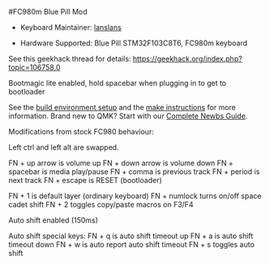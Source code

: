 #FC980m Blue Pill Mod

* Keyboard Maintainer: [lanslans](https://github.com/lanslans)

* Hardware Supported: Blue Pill STM32F103C8T6, FC980m keyboard

See this geekhack thread for details:
https://geekhack.org/index.php?topic=106758.0

Bootmagic lite enabled, hold spacebar when plugging in to get to bootloader

See the [build environment setup](https://docs.qmk.fm/#/getting_started_build_tools) and the [make instructions](https://docs.qmk.fm/#/getting_started_make_guide) for more information. Brand new to QMK? Start with our [Complete Newbs Guide](https://docs.qmk.fm/#/newbs).

Modifications from stock FC980 behaviour:

Left ctrl and left alt are swapped.

FN + up arrow is volume up
FN + down arrow is volume down
FN + spacebar is media play/pause
FN + comma is previous track
FN + period is next track
FN + escape is RESET (bootloader)

FN + 1 is default layer (ordinary keyboard)
FN + numlock turns on/off space cadet shift
FN + 2 toggles copy/paste macros on F3/F4

Auto shift enabled (150ms)

Auto shift special keys:
FN + q is auto shift timeout up
FN + a is auto shift timeout down
FN + w is auto report auto shift timeout
FN + s toggles auto shift


